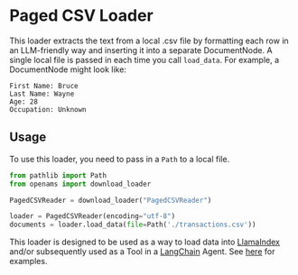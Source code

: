 # Paged CSV Loader

This loader extracts the text from a local .csv file by formatting each row in an LLM-friendly way and inserting it into a separate DocumentNode. A single local file is passed in each time you call `load_data`. For example, a DocumentNode might look like:

```
First Name: Bruce
Last Name: Wayne
Age: 28
Occupation: Unknown
```

## Usage

To use this loader, you need to pass in a `Path` to a local file.

```python
from pathlib import Path
from openams import download_loader

PagedCSVReader = download_loader("PagedCSVReader")

loader = PagedCSVReader(encoding="utf-8")
documents = loader.load_data(file=Path('./transactions.csv'))
```

This loader is designed to be used as a way to load data into [LlamaIndex](https://github.com/jerryjliu/gpt_index) and/or subsequently used as a Tool in a [LangChain](https://github.com/hwchase17/langchain) Agent. See [here](https://github.com/emptycrown/llama-hub/tree/main) for examples.
